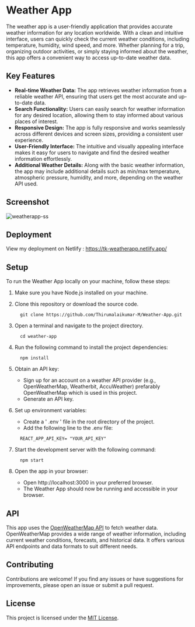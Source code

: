# Weather App

The weather app is a user-friendly application that provides accurate weather information for any location worldwide. With a clean and intuitive interface, users can quickly check the current weather conditions, including temperature, humidity, wind speed, and more. Whether planning for a trip, organizing outdoor activities, or simply staying informed about the weather, this app offers a convenient way to access up-to-date weather data.

## Key Features

- **Real-time Weather Data:** The app retrieves weather information from a reliable weather API, ensuring that users get the most accurate and up-to-date data.
- **Search Functionality:** Users can easily search for weather information for any desired location, allowing them to stay informed about various places of interest.
- **Responsive Design:** The app is fully responsive and works seamlessly across different devices and screen sizes, providing a consistent user experience.
- **User-Friendly Interface:** The intuitive and visually appealing interface makes it easy for users to navigate and find the desired weather information effortlessly.
- **Additional Weather Details:** Along with the basic weather information, the app may include additional details such as min/max temperature, atmospheric pressure, humidity, and more, depending on the weather API used.

## Screenshot

![weatherapp-ss](https://github.com/Thirumalaikumar-M/Weather-App/assets/111740460/c816a3e8-1f3d-499b-b878-ef94d81b7f0c)

## Deployment

View my deployment on Netlify : <a href="https://tk-weatherapp.netlify.app/">https://tk-weatherapp.netlify.app/</a>

## Setup

To run the Weather App locally on your machine, follow these steps:

1. Make sure you have Node.js installed on your machine.

2. Clone this repository or download the source code.
   ```
     git clone https://github.com/Thirumalaikumar-M/Weather-App.git
   ```
3. Open a terminal and navigate to the project directory.
   ```
     cd weather-app
   ```
4. Run the following command to install the project dependencies:
   ```
     npm install
   ```
   
5. Obtain an API key:
   - Sign up for an account on a weather API provider (e.g., OpenWeatherMap, Weatherbit, AccuWeather) prefarably OpenWeatherMap which is used in this project.
   - Generate an API key.

6. Set up environment variables:
   - Create a ' .env ' file in the root directory of the project.
   - Add the following line to the .env file:
   ```
     REACT_APP_API_KEY= "YOUR_API_KEY"
   ```

7. Start the development server with the following command:
   ```
     npm start
   ```
8. Open the app in your browser:
   - Open http://localhost:3000 in your preferred browser.
   - The Weather App should now be running and accessible in your browser.
  
## API

This app uses the [OpenWeatherMap API](https://openweathermap.org/api) to fetch weather data. OpenWeatherMap provides a wide range of weather information, including current weather conditions, forecasts, and historical data. It offers various API endpoints and data formats to suit different needs.

## Contributing

Contributions are welcome! If you find any issues or have suggestions for improvements, please open an issue or submit a pull request.

## License

This project is licensed under the [MIT License](LICENSE).

